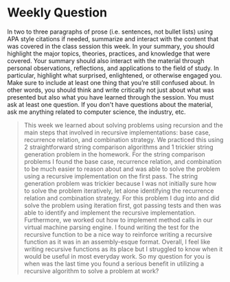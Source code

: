 # Weekly Question

In two to three paragraphs of prose (i.e. sentences, not bullet lists) using APA style citations if needed, summarize and interact with the content that was covered in the class session this week. In your summary, you should highlight the major topics, theories, practices, and knowledge that were covered. Your summary should also interact with the material through personal observations, reflections, and applications to the field of study. In particular, highlight what surprised, enlightened, or otherwise engaged you. Make sure to include at least one thing that you’re still confused about. In other words, you should think and write critically not just about what was presented but also what you have learned through the session. You must ask at least one question. If you don't have questions about the material, ask me anything related to computer science, the industry, etc.

> This week we learned about solving problems using recursion and the main steps that involved in recursive implementations: base case, recurrence relation, and combination strategy. We practiced this using 2 straightforward string comparison algorithms and 1 trickier string generation problem in the homework. For the string comparison problems I found the base case, recurrence relation, and combination to be much easier to reason about and was able to solve the problem using a recursive implementation on the first pass. The string generation problem was trickier because I was not initially sure how to solve the problem iteratively, let alone identifying the recurrence relation and combination strategy. For this problem I dug into and did solve the problem using iteration first, got passing tests and then was able to identify and implement the recursive implementation.
Furthermore, we worked out how to implement method calls in our virtual machine parsing engine. I found writing the test for the recursive function to be a nice way to reinforce writing a recursive function as it was in an assembly-esque format. Overall, I feel like writing recursive functions as its place but I struggled to know when it would be useful in most everyday work.
So my question for you is when was the last time you found a serious benefit in utilizing a recursive algorithm to solve a problem at work? 
